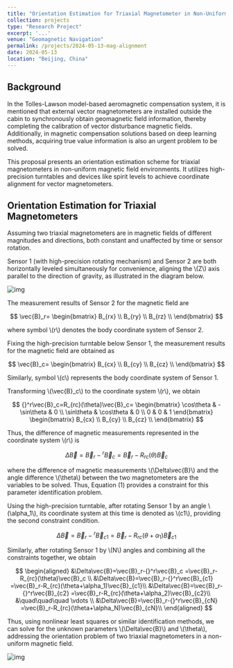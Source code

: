 ```yaml
---
title: "Orientation Estimation for Triaxial Magnetometer in Non-Uniform Magnetic Field Environments"
collection: projects
type: "Research Project"
excerpt: '...'
venue: "Geomagnetic Navigation"
permalink: /projects/2024-05-13-mag-alignment
date: 2024-05-13
location: "Beijing, China"
---
```


<!--非均匀磁场环境下矢量磁测量系统定姿方案 
Orientation Estimation for Triaxial Magnetometer in Non-Uniform Magnetic Field Environments.-->

## Background

<!--
在[基于Tolles-Lawson模型的航磁补偿系统](https://sunqinxuan.github.io/projects/2024-05-06-mag-compensation)中，提到通过在舱外安装矢量磁强计来同步获取地磁场信息，完成矢量干扰磁场的标定。另外，在基于深度学习方法的磁补偿方案中，真值信息的获取同样也是一个亟待解决的问题。

本方案提出非均匀磁场环境中的矢量磁强计定姿方案，使用高精度转台以及水平仪等设备，完成矢量磁强计的坐标系配准。-->

In the Tolles-Lawson model-based aeromagnetic compensation system, it is mentioned that external vector magnetometers are installed outside the cabin to synchronously obtain geomagnetic field information, thereby completing the calibration of vector disturbance magnetic fields. Additionally, in magnetic compensation solutions based on deep learning methods, acquiring true value information is also an urgent problem to be solved.

This proposal presents an orientation estimation scheme for triaxial magnetometers in non-uniform magnetic field environments. It utilizes high-precision turntables and devices like spirit levels to achieve coordinate alignment for vector magnetometers.


## Orientation Estimation for Triaxial Magnetometers

<!--
假设两套矢量磁测量系统所在磁场的大小与方向均不同，但都是恒定磁场，不会随时间以及传感器转动而发生变化。

在其中一套测量系统下加装高精度旋转机构，记为系统1，另一套记为系统2，并对两套系统同时进行水平调平，不失一般性，使\\(Z\\)轴平行于重力方向，如下图所示。-->

Assuming two triaxial magnetometers are in magnetic fields of different magnitudes and directions, both constant and unaffected by time or sensor rotation.

Sensor 1 (with high-precision rotating mechanism) and Sensor 2 are both horizontally leveled simultaneously for convenience, aligning the \\(Z\\) axis parallel to the direction of gravity, as illustrated in the diagram below.

![img](https://sunqinxuan.github.io/images/projects-2024-05-13-img2.png)

<!--系统2对矢量磁场的测量结果为-->
The measurement results of Sensor 2 for the magnetic field are

$$
\vec{B}_r=
\begin{bmatrix}
B_{rx} \\
B_{ry} \\
B_{rz} \\
\end{bmatrix}
$$

<!--其中，符号\\(r\\)表示系统2的附体坐标系。

固定系统1下面的高精度转台，获得矢量磁场测量结果为-->

where symbol \\(r\\) denotes the body coordinate system of Sensor 2.

Fixing the high-precision turntable below Sensor 1, the measurement results for the magnetic field are obtained as

$$
\vec{B}_c=
\begin{bmatrix}
B_{cx} \\
B_{cy} \\
B_{cz} \\
\end{bmatrix}
$$

<!--类似的，符号\\(c\\)表示系统1的附体坐标系。

将\\(\vec{B}_c\\)变换到坐标系\\(r\\)，可得-->

Similarly, symbol \\(c\\) represents the body coordinate system of Sensor 1.

Transforming \\(\vec{B}_c\\) to the coordinate system \\(r\\), we obtain

$$
{}^r\vec{B}_c=R_{rc}(\theta)\vec{B}_c=
\begin{bmatrix}
\cos\theta & -\sin\theta & 0 \\
\sin\theta & \cos\theta & 0 \\
0 & 0 & 1
\end{bmatrix}
\begin{bmatrix}
B_{cx} \\
B_{cy} \\
B_{cz} \\
\end{bmatrix}
$$

<!--由此可得在坐标系\\(r\\)下表示的矢量磁场差为-->
Thus, the difference of magnetic measurements represented in the coordinate system \\(r\\) is

$$
\Delta\vec{B}=\vec{B}_r-{}^r\vec{B}_c
=\vec{B}_r-R_{rc}(\theta)\vec{B}_c
\tag{1}
$$

<!--其中，磁场的矢量差\\(\Delta\vec{B}\\)以及两个测量系统的角度差\\(\theta\\)为待求解变量。因此可以看出，式(1)提供了该参数辨识问题的一个约束条件。

通过高精度转台，将系统1旋转角度\\(\alpha_1\\)后，此时系统1的坐标系记为\\(c1\\)，可以得到第二个约束条件。-->

where the difference of magnetic measurements \\(\Delta\vec{B}\\) and the angle difference \\(\theta\\) between the two magnetometers are the variables to be solved. Thus, Equation (1) provides a constraint for this parameter identification problem.

Using the high-precision turntable, after rotating Sensor 1 by an angle \\(\alpha_1\\), its coordinate system at this time is denoted as \\(c1\\), providing the second constraint condition.

$$
\Delta\vec{B}=\vec{B}_r-{}^r\vec{B}_{c1}
=\vec{B}_r-R_{rc}(\theta+\alpha_1)\vec{B}_{c1}
\tag{2}
$$

<!--类似地，将系统1旋转\\(N\\)个角度后，并把所有的约束条件写在一起，可以得到：-->
Similarly, after rotating Sensor 1 by \\(N\\) angles and combining all the constraints together, we obtain

$$
\begin{aligned}
&\Delta\vec{B}=\vec{B}_r-{}^r\vec{B}_c
=\vec{B}_r-R_{rc}(\theta)\vec{B}_c \\
&\Delta\vec{B}=\vec{B}_r-{}^r\vec{B}_{c1}
=\vec{B}_r-R_{rc}(\theta+\alpha_1)\vec{B}_{c1}\\
&\Delta\vec{B}=\vec{B}_r-{}^r\vec{B}_{c2}
=\vec{B}_r-R_{rc}(\theta+\alpha_2)\vec{B}_{c2}\\
&\quad\quad\quad \vdots \\
&\Delta\vec{B}=\vec{B}_r-{}^r\vec{B}_{cN}
=\vec{B}_r-R_{rc}(\theta+\alpha_N)\vec{B}_{cN}\\
\end{aligned}
$$

<!--至此，可以通过非线性最小二乘等辨识方法，求解未知参数\\(\Delta\vec{B}\\)和\\(\theta\\)，解决非均匀磁场中两个矢量磁测量系统的定姿问题。-->
Thus, using nonlinear least squares or similar identification methods, we can solve for the unknown parameters \\(\Delta\vec{B}\\) and \\(\theta\\), addressing the orientation problem of two triaxial magnetometers in a non-uniform magnetic field.

![img](https://sunqinxuan.github.io/images/projects-2024-05-13-img1.jpg)
